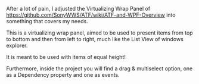 After a lot of pain, I adjusted the Virtualizing Wrap Panel of https://github.com/SonyWWS/ATF/wiki/ATF-and-WPF-Overview into something that covers my needs.

This is a virtualizing wrap panel, aimed to be used to present items from top to bottom and then from left to right, much like the List View of windows explorer.

It is meant to be used with items of equal height!

Furthermore, inside the project you will find a drag & multiselect option, one as a Dependency property and one as events.

